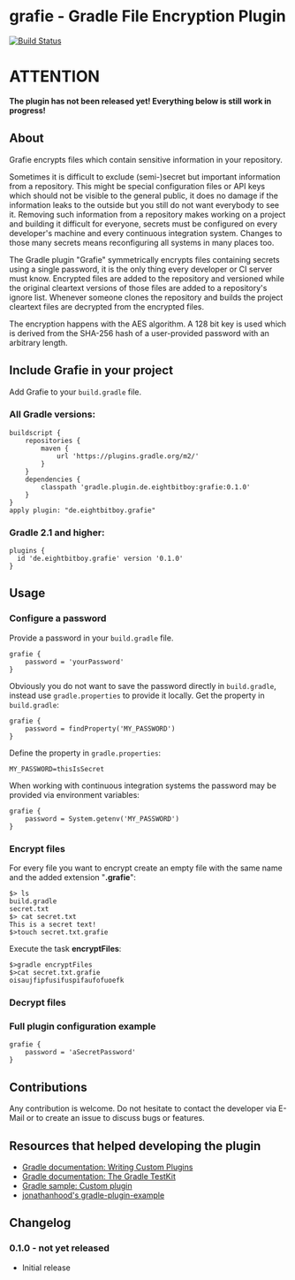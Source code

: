 # grafie - Gradle File Encryption Plugin
[![Build Status](https://travis-ci.org/EightBitBoy/grafie.svg?branch=master)](https://travis-ci.org/EightBitBoy/grafie)

# ATTENTION
**The plugin has not been released yet! Everything below is still work in progress!**

## About
Grafie encrypts files which contain sensitive information in your repository.

Sometimes it is difficult to exclude (semi-)secret but important information from a repository. This might be special configuration files or API keys which should not be visible to the general public, it does no damage if the information leaks to the outside but you still do not want everybody to see it. Removing such information from a repository makes working on a project and building it difficult for everyone, secrets must be configured on every developer's machine and every continuous integration system. Changes to those many secrets means reconfiguring all systems in many places too.

The Gradle plugin "Grafie" symmetrically encrypts files containing secrets using a single password, it is the only thing every developer or CI server must know. Encrypted files are added to the repository and versioned while the original cleartext versions of those files are added to a repository's ignore list. Whenever someone clones the repository and builds the project cleartext files are decrypted from the encrypted files.

The encryption happens with the AES algorithm. A 128 bit key is used which is derived from the SHA-256 hash of a user-provided password with an arbitrary length. 

## Include Grafie in your project
Add Grafie to your ```build.gradle``` file.

### All Gradle versions:
```Gradle
buildscript {
    repositories {
        maven {
            url 'https://plugins.gradle.org/m2/'
        }
    }
    dependencies {
        classpath 'gradle.plugin.de.eightbitboy:grafie:0.1.0'
    }
}
apply plugin: "de.eightbitboy.grafie"
```

### Gradle 2.1 and higher:
```
plugins {
  id 'de.eightbitboy.grafie' version '0.1.0'
}
```

## Usage

### Configure a password
Provide a password in your ```build.gradle``` file.
```
grafie {
    password = 'yourPassword' 
}
```
 
Obviously you do not want to save the password directly in ```build.gradle```, instead use ```gradle.properties``` to provide it locally. Get the property in ```build.gradle```:
```
grafie {
    password = findProperty('MY_PASSWORD')
}
```
Define the property in ```gradle.properties```:
```
MY_PASSWORD=thisIsSecret
```

When working with continuous integration systems the password may be provided via environment variables:
```
grafie {
    password = System.getenv('MY_PASSWORD')
}
```
  
### Encrypt files
For every file you want to encrypt create an empty file with the same name and the added extension "**.grafie**":
```
$> ls
build.gradle
secret.txt
$> cat secret.txt
This is a secret text!
$>touch secret.txt.grafie
```

Execute the task **encryptFiles**:
```
$>gradle encryptFiles
$>cat secret.txt.grafie
oisaujfipfusifuspifaufofuoefk
```
### Decrypt files

### Full plugin configuration example
```
grafie {
    password = 'aSecretPassword'
}
```

## Contributions
Any contribution is welcome. Do not hesitate to contact the developer via E-Mail or to create an issue to discuss bugs or features.

## Resources that helped developing the plugin
* [Gradle documentation: Writing Custom Plugins](https://docs.gradle.org/current/userguide/custom_plugins.html)
* [Gradle documentation: The Gradle TestKit](https://docs.gradle.org/current/userguide/test_kit.html)
* [Gradle sample: Custom plugin](https://github.com/gradle/gradle/tree/master/subprojects/docs/src/samples/customPlugin)
* [jonathanhood's gradle-plugin-example](https://github.com/jonathanhood/gradle-plugin-example)

## Changelog

### 0.1.0 - not yet released
* Initial release
